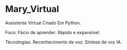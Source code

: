 # Mary_Virtual
Assistente Virtual Criado Em Python.

Foco:
    Fácio de aprender.
    Rápido e expansível.

Técnologias:
    Reconhecimento de voz.
    Síntese de voz
    IA.
